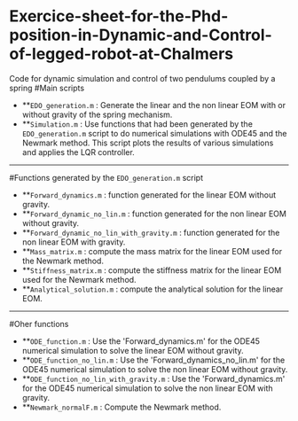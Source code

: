 # Exercice-sheet-for-the-Phd-position-in-Dynamic-and-Control-of-legged-robot-at-Chalmers
Code for dynamic simulation and control of two pendulums coupled by a spring
#Main scripts
- **`EDO_generation.m` : Generate the linear and the non linear EOM with or without gravity of the spring mechanism.
- **`Simulation.m` : Use functions that had been generated by the `EDO_generation.m` script to do numerical simulations with ODE45 and the Newmark method. This script plots the results of various simulations and applies the LQR controller.

---
#Functions generated by the `EDO_generation.m` script
- **`Forward_dynamics.m` : function generated for the linear EOM without gravity.
- **`Forward_dynamic_no_lin.m` : function generated for the non linear EOM without gravity.
- **`Forward_dynamic_no_lin_with_gravity.m` : function generated for the non linear EOM with gravity.
- **`Mass_matrix.m` : compute the mass matrix for the linear EOM used for the Newmark method.
- **`Stiffness_matrix.m` : compute the stiffness matrix for the linear EOM used for the Newmark method.
- **`Analytical_solution.m` : compute the analytical solution for the linear EOM.

---
#Oher functions
- **`ODE_function.m` : Use the 'Forward_dynamics.m' for the ODE45 numerical simulation to solve the linear EOM without gravity.
- **`ODE_function_no_lin.m` : Use the 'Forward_dynamics_no_lin.m' for the ODE45 numerical simulation to solve the non linear EOM without gravity.
- **`ODE_function_no_lin_with_gravity.m` : Use the 'Forward_dynamics.m' for the ODE45 numerical simulation to solve the non linear EOM with gravity.
- **`Newmark_normalF.m` : Compute the Newmark method.

